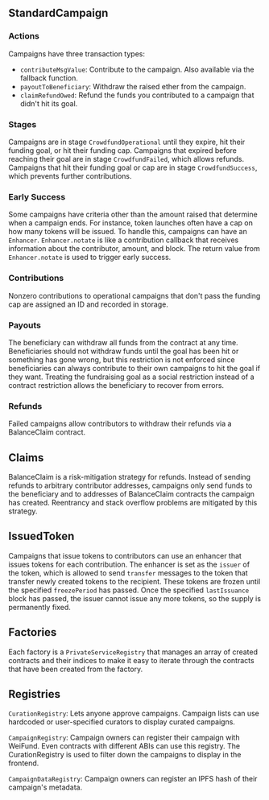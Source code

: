 ## StandardCampaign

### Actions

Campaigns have three transaction types:

* `contributeMsgValue`: Contribute to the campaign. Also available via the fallback function.
* `payoutToBeneficiary`: Withdraw the raised ether from the campaign.
* `claimRefundOwed`: Refund the funds you contributed to a campaign that didn't hit its goal.

### Stages

Campaigns are in stage `CrowdfundOperational` until they expire, hit their funding goal, or hit their funding cap. Campaigns that expired before reaching their goal are in stage `CrowdfundFailed`, which allows refunds. Campaigns that hit their funding goal or cap are in stage `CrowdfundSuccess`, which prevents further contributions.

### Early Success

Some campaigns have criteria other than the amount raised that determine when a campaign ends. For instance, token launches often have a cap on how many tokens will be issued. To handle this, campaigns can have an `Enhancer`. `Enhancer.notate` is like a contribution callback that receives information about the contributor, amount, and block. The return value from `Enhancer.notate` is used to trigger early success.

### Contributions

Nonzero contributions to operational campaigns that don't pass the funding cap are assigned an ID and recorded in storage.

### Payouts

The beneficiary can withdraw all funds from the contract at any time. Beneficiaries should not withdraw funds until the goal has been hit or something has gone wrong, but this restriction is not enforced since beneficiaries can always contribute to their own campaigns to hit the goal if they want. Treating the fundraising goal as a social restriction instead of a contract restriction allows the beneficiary to recover from errors.

### Refunds

Failed campaigns allow contributors to withdraw their refunds via a BalanceClaim contract.

## Claims

BalanceClaim is a risk-mitigation strategy for refunds. Instead of sending refunds to arbitrary contributor addresses, campaigns only send funds to the beneficiary and to addresses of BalanceClaim contracts the campaign has created. Reentrancy and stack overflow problems are mitigated by this strategy.

## IssuedToken

Campaigns that issue tokens to contributors can use an enhancer that issues tokens for each contribution. The enhancer is set as the `issuer` of the token, which is allowed to send `transfer` messages to the token that transfer newly created tokens to the recipient. These tokens are frozen until the specified `freezePeriod` has passed. Once the specified `lastIssuance` block has passed, the issuer cannot issue any more tokens, so the supply is permanently fixed.

## Factories

Each factory is a `PrivateServiceRegistry` that manages an array of created contracts and their indices to make it easy to iterate through the contracts that have been created from the factory.

## Registries

`CurationRegistry`: Lets anyone approve campaigns. Campaign lists can use hardcoded or user-specified curators to display curated campaigns.

`CampaignRegistry`: Campaign owners can register their campaign with WeiFund. Even contracts with different ABIs can use this registry. The CurationRegistry is used to filter down the campaigns to display in the frontend.

`CampaignDataRegistry`: Campaign owners can register an IPFS hash of their campaign's metadata.
